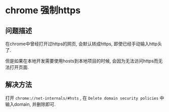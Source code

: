 # chrome 强制https

## 问题描述

在chrome中曾经打开过https的网页, 会默认转成https, 即使已经手动输入http头了.

但是如果在本地开发需要使用hosts到本地项目的时候, 会因为无法访问https而无法打开页面.

## 解决方法

打开 `chrome://net-internals/#hsts` , 在 `Delete domain security policies` 中输入domain, 并删除即可.

